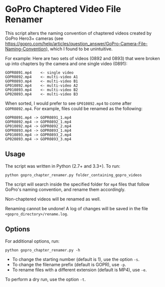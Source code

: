 GoPro Chaptered Video File Renamer
==================================

This script alters the naming convention of chaptered videos created by GoPro
Hero3+ cameras (see
https://gopro.com/help/articles/question_answer/GoPro-Camera-File-Naming-Convention),
which I found to be unintuitive. 

For example:
Here are two sets of videos (0892 and 0893) that were broken up into chapters by
the camera and one single video (0891):
~~~~
GOPR0891.mp4    <- single video
GOPR0892.mp4    <- multi-video A1
GOPR0893.mp4    <- multi-video B1
GP010892.mp4    <- multi-video A2
GP010893.mp4    <- multi-video B2
GP020893.mp4    <- multi-video B3
~~~~

When sorted, I would prefer to see `GP010892.mp4` to come after `GOPR0892.mp4`. For example,
files could be renamed as the following:
~~~~
GOPR0891.mp4 -> GOPR0891_1.mp4
GOPR0892.mp4 -> GOPR0892_1.mp4
GP010892.mp4 -> GOPR0892_2.mp4
GOPR0893.mp4 -> GOPR0893_1.mp4
GP010893.mp4 -> GOPR0893_2.mp4
GP020893.mp4 -> GOPR0893_3.mp4
~~~~
Usage
-----

The script was written in Python (2.7+ and 3.3+). To run:

~~~~
python gopro_chapter_renamer.py folder_containing_gopro_videos
~~~~

The script will search inside the specified folder for `mp4` files that follow
GoPro's naming convention, and rename them accordingly.

Non-chaptered videos will be renamed as well.

Renaming cannot be undone! A log of changes will be saved in the file `<gopro_directory>/rename.log`.

Options
-------

For additional options, run:

~~~~
python gopro_chapter_renamer.py -h
~~~~

  * To change the starting number (default is 1), use the option `-s`.
  * To change the filename prefix (default is GOPR), use `-p`.
  * To rename files with a different extension (default is MP4), use `-e`.

To perform a dry run, use the option `-t`.
